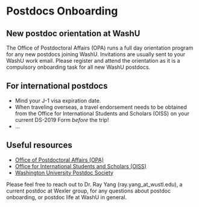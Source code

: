 # Postdocs Onboarding

## New postdoc orientation at WashU

The Office of Postdoctoral Affairs (OPA) runs a full day orientation program for any new postdocs joining WashU. Invitations are usually sent to your WashU work email. Please register and attend the orientation as it is a compulsory onboarding task for all new WashU postdocs.

## For international postdocs

* Mind your J-1 visa expiration date.
* When traveling overseas, a travel endorsement needs to be obtained from the Office for International Students and Scholars (OISS) on your current DS-2019 Form _before_ the trip!
* ...

## Useful resources

* [Office of Postdoctoral Affairs (OPA)](https://postdoc.wustl.edu/)
* [Office for International Students and Scholars (OISS)](https://oiss.wustl.edu/)
* [Washington University Postdoc Society](https://sites.wustl.edu/wupostdocsociety/)

Please feel free to reach out to Dr. Ray Yang (ray.yang\_at\_wustl.edu), a current postdoc at Wexler group, for any questions about postdoc onboarding, or postdoc life at WashU in general.
